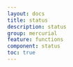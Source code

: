 ```yaml
---
layout: docs
title: status
description: status
group: mercurial
feature: functions
component: status
toc: true
---
```


